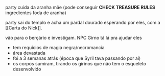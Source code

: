 party cuida da aranha mãe (pode conseguir **CHECK TREASURE RULES** ingredientes foda de aranha)

party sai do templo e acha um pardal dourado esperando por eles, com a [[Carta do Nick]].

vão para o berçário e investigam. NPC Girno tá lá pra ajudar eles

- tem requícios de magia negra/necromancia
- área devastada
- foi a 3 semanas atrás (época que Syril tava passando por aí)
- os corpos sumiram, tirando os girinos que não tem o esqueleto desenvolvido